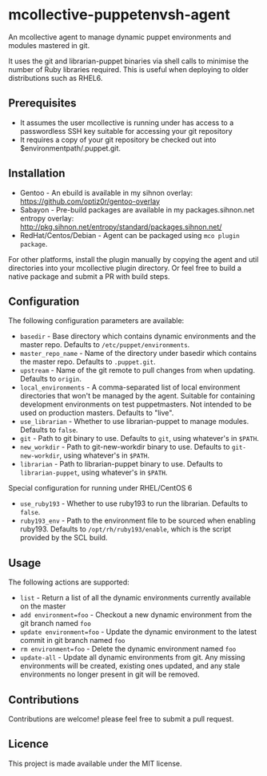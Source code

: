 mcollective-puppetenvsh-agent
=============================

An mcollective agent to manage dynamic puppet environments and modules
mastered in git.

It uses the git and librarian-puppet binaries via shell calls to 
minimise the number of Ruby libraries required. This is useful when deploying
to older distributions such as RHEL6.

Prerequisites
-------------

 - It assumes the user mcollective is running under has access to a
   passwordless SSH key suitable for accessing your git repository
 - It requires a copy of your git repository be checked out into
   $environmentpath/.puppet.git.

Installation
------------

 - Gentoo - An ebuild is available in my sihnon overlay:
   https://github.com/optiz0r/gentoo-overlay
 - Sabayon - Pre-build packages are available in my packages.sihnon.net
   entropy overlay: http://pkg.sihnon.net/entropy/standard/packages.sihnon.net/
 - RedHat/Centos/Debian - Agent can be packaged using `mco plugin package`.

For other platforms, install the plugin manually by copying the agent and util
directories into your mcollective plugin directory. Or feel free to build a
native package and submit a PR with build steps.

Configuration
-------------

The following configuration parameters are available:

 - `basedir` - Base directory which contains dynamic environments and the
    master repo. Defaults to `/etc/puppet/environments`.
 - `master_repo_name` - Name of the directory under basedir which contains the
    master repo. Defaults to `.puppet.git`.
 - `upstream` - Name of the git remote to pull changes from when updating.
    Defaults to `origin`.
 - `local_environments` - A comma-separated list of local environment directories
    that won't be managed by the agent. Suitable for containing development
    environments on test puppetmasters. Not intended to be used on production
    masters. Defaults to "live".
 - `use_librarian` - Whether to use librarian-puppet to manage modules.
    Defaults to `false`.
 - `git` - Path to git binary to use. Defaults to `git`, using whatever's
    in `$PATH`.
 - `new_workdir` - Path to git-new-workdir binary to use. Defaults to
   `git-new-workdir`, using whatever's in `$PATH`.
 - `librarian` - Path to librarian-puppet binary to use. Defaults to
   `librarian-puppet`, using whatever's in `$PATH`.

Special configuration for running under RHEL/CentOS 6
 - `use_ruby193` - Whether to use ruby193 to run the librarian. Defaults to
   `false`.
 - `ruby193_env` - Path to the environment file to be sourced when enabling
   ruby193. Defaults to `/opt/rh/ruby193/enable`, which is the script provided
   by the SCL build.

Usage
-----

The following actions are supported:

 - `list` - Return a list of all the dynamic environments currently available
   on the master
 - `add environment=foo` - Checkout a new dynamic environment from the git
   branch named `foo`
 - `update environment=foo` - Update the dynamic environment to the latest
   commit in git branch named `foo`
 - `rm environment=foo` - Delete the dynamic environment named `foo`
 - `update-all` - Update all dynamic environments from git. Any missing
   environments will be created, existing ones updated, and any stale
   environments no longer present in git will be removed.

Contributions
-------------

Contributions are welcome! please feel free to submit a pull request.

Licence
-------

This project is made available under the MIT license.
